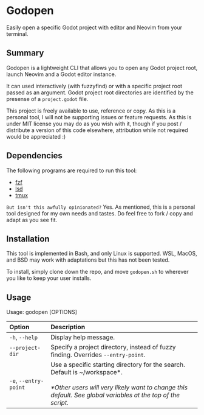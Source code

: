# Godopen
Easily open a specific Godot project with editor and Neovim from your terminal.

## Summary
Godopen is a lightweight CLI that allows you to open any Godot project root, launch Neovim and a Godot editor instance.

It can used interactively (with fuzzyfind) or with a specific project root passed as an argument. Godot project root directories are identified by the presense of a `project.godot` file.

This project is freely available to use, reference or copy. As this is a personal tool, I will not be supporting issues or feature requests. As this is under MIT license you may do as you wish with it, though if you post / distribute a version of this code elsewhere, attribution while not required would be appreciated :)

## Dependencies
The following programs are required to run this tool:
- [fzf](https://github.com/junegunn/fzf)
- [lsd](https://github.com/lsd-rs/lsd)
- [tmux](https://github.com/tmux/tmux/wiki)

`But isn't this awfully opinionated?` Yes. As mentioned, this is a personal tool designed for my own needs and tastes. Do feel free to fork / copy and adapt as you see fit.

## Installation
This tool is implemented in Bash, and only Linux is supported. WSL, MacOS, and BSD may work with adaptations but this has not been tested.

To install, simply clone down the repo, and move `godopen.sh` to wherever you like to keep your user installs.

## Usage


Usage: godopen \[OPTIONS\]

| Option            | Description                                                                     |
| :---------------- | :------------------------------------------------------------------------------ |
| `-h`, `--help`    | Display help message.                                                           |
| `--project-dir`   | Specify a project directory, instead of fuzzy finding. Overrides `--entry-point`. |
| `-e`, `--entry-point` | Use a specific starting directory for the search. Default is ~/workspace*.<BR><BR>_*Other users will very likely want to change this default. See global variables at the top of the script._ |

